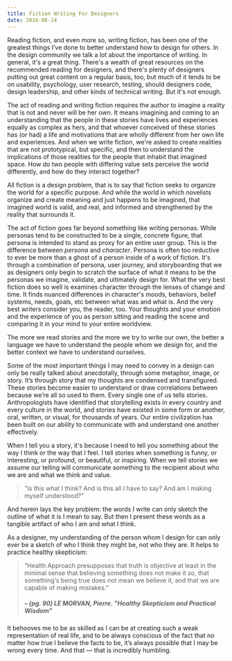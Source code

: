```yaml
---
title: Fiction Writing For Designers
date: 2016-06-14
---
```


Reading fiction, and even more so, writing fiction, has been one of the greatest things I’ve done to better understand how to design for others. In the design community we talk a lot about the importance of writing. In general, it's a great thing. There's a wealth of great resources on the recommended reading for designers, and there's plenty of designers putting out great content on a regular basis, too, but much of it tends to be on usability, psychology, user research, testing, should designers code, design leadership, and other kinds of technical writing. But it's not enough.

The act of reading and writing fiction requires the author to imagine a reality that is not and never will be her own. It means imagining and coming to an understanding that the people in these stories have lives and experiences equally as complex as hers, and that whoever conceived of these stories has (or had) a life and motivations that are wholly different from her own life and experiences. And when we write fiction, we're asked to create realities that are not prototypical, but specific, and then to understand the implications of those realities for the people that inhabit that imagined space. How do two people with differing value sets perceive the world differently, and how do they interact together?

All fiction is a design problem, that is to say that fiction seeks to organize the world for a specific purpose. And while the world in which novelists organize and create meaning and just happens to be imagined, that imagined world is valid, and real, and informed and strengthened by the reality that surrounds it.

The act of fiction goes far beyond something like writing personas. While personas tend to be constructed to be a single, concrete figure, that persona is intended to stand as proxy for an entire user group. This is the difference between *persona* and *character*. Persona is often too reductive to ever be more than a ghost of a person inside of a work of fiction. It's through a combination of persona, user journey, and storyboarding that we as designers only begin to scratch the surface of what it means to be the personas we imagine, validate, and ultimately design for. What the very best fiction does so well is examines character through the lenses of change and time. It finds nuanced differences in character's moods, behaviors, belief systems, needs, goals, etc between what was and what is. And the very best writers consider you, the reader, too. Your thoughts and your emotion and the experience of you as person sitting and reading the scene and comparing it in your mind to your entire worldview.

The more we read stories and the more we try to write our own, the better a language we have to understand the people whom we design for, and the better context we have to understand ourselves.

Some of the most important things I may need to convey in a design can only be really talked about anecdotally, through some metaphor, image, or story. It’s through story that my thoughts are condensed and transfigured. These stories become easier to understand or draw correlations between because we’re all so used to them. Every single one of us tells stories. Anthropologists have identified that storytelling exists in every country and every culture in the world, and stories have existed in some form or another, oral, written, or visual, for thousands of years. Our entire civilization has been built on our ability to communicate with and understand one another effectively.

When I tell you a story, it's because I need to tell you something about the way I think or the way that I feel. I tell stories when something is funny, or interesting, or profound, or beautiful, or inspiring. When we tell stories we assume our telling will communicate something to the recipient about who we are and what we think and value.


> "Is this what I think? And is this all I have to say? And am I making myself understood?"

And herein lays the key problem: the words I write can only sketch the outline of what it is I mean to say. But then I present these words as a tangible artifact of who I am and what I think.

As a designer, my understanding of the person whom I design for can only ever be a sketch of who I think they might be, not who they are. It helps to practice healthy skepticism:

> “Health Approach presupposes that truth is objective at least in the minimal sense that believing something does not make it so, that something‘s being true does not mean we believe it, and that we are capable of making mistakes.”
>
> ##### – (pg. 90) LE MORVAN, Pierre. "Healthy Skepticism and Practical Wisdom"

It  behooves me to be as skilled as I can be at creating such a weak representation of real life, and to be always conscious of the fact that no matter how true I believe the facts to be, it’s always possible that I may be wrong every time. And that — that is incredibly humbling.

